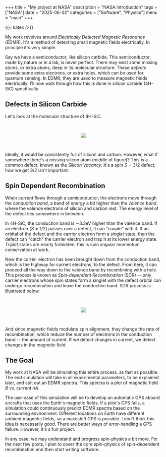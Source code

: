 +++ 
title = "My project at NASA" 
description = "NASA Introduction" 
tags = ["NASA"]
date = "2025-06-02" 
categories = ["Software", "Physics"] 
menu = "main"
+++

{{< katex />}}

My work revolves around *Electrically Detected Magnetic Resonance* (EDMR). It's
a method of detecting small magnetic fields electrically. In principle it's very
simple. 

Say we have a semiconductor, like silicon carbide. This semiconductor, made by
nature or in a lab, is never perfect. There may exist some missing atoms, or extra
atoms, deep in its molecular structure. These *defects* provide some extra
electrons, or extra holes, which can be used for quantum sensing. In EDMR, they
are used to measure magnetic fields electrically. I'll now walk through how this
is done in silicon carbide (4H-SiC) specifically.

## Defects in Silicon Carbide

Let's look at the molecular structure of 4H-SiC. 

<br>

<p align="center">
  <img src="/4h-sic.svg">
</p>


<br>

Ideally, it would be consistently full of silicon and carbon. However, what if 
somewhere there's a missing silicon atom (middle of figure)? This is a common defect, known as the
*Silicon Vacancy*. It's a spin $S=3/2$ defect; how we get 3/2 isn't important.  

## Spin Dependent Recombination

When current flows through a semiconductor, the electrons move through the
*conduction band*, a band of energy a bit higher than the *valence band*, where
the valence electrons of silicon and carbon rest.
The energy level of the defect lies somewhere in between. 

In 4H-SiC, the conduction band is $\sim$3.3eV higher than the valence band.
If an electron ($S=1/2$) passes over a defect, it can "couple" with it. If an
orbital of the defect and the carrier electron form a *singlet* state, then the
defect can "catch" the carrier electron and trap it at its lower
energy state. *Triplet* states are nearly forbidden; this is spin angular momentum
conservation at work. 

Now the carrier electron has been brought down from the conduction band, which
is the highway for current electrons, to the defect. From here, it can proceed
all the way down to the valence band by recombining with a hole. This process is
known as *Spin-dependent Recombination* (SDR) -- only carrier electrons whose spin
states form a singlet with the defect orbital can undergo recombination and
leave the conduction band. SDR process is illustrated below.

<br>

<p align="center">
  <img src="/sdr.svg">
</p>

<br>

And since magnetic fields modulate spin alignment, they change the rate of recombination,
which reduce the number of electrons in the conduction band -- the amount of
current. If we detect changes in current, we detect changes in the magnetic
field.

## The Goal 

My work at NASA will be simulating this entire process, as fast as possible. The
end simulation will take in all experimental parameters, to be explained later,
and spit out an EDMR spectra. This spectra is a plot of magnetic field $B$ vs.
current $nA$. 

The use-case of this simulation will be to develop an automatic GPS aboard
aircrafts that uses the Earth's magnetic fields. If a pilot's GPS fails, a
simulation could continuously predict EDMR spectra based on the surrounding 
environment. Different locations on Earth have different ambient magnetic
fields, so a makeshift GPS is possible. I don't think this idea is necessarily good. 
There are better ways of error-handling a GPS failure. However, it's a fun project.

In any case, we may understand and progress spin-physics a bit more. For the
next few posts, I plan to cover the core spin-physics of spin-dependent
recombination and then start writing software.  


